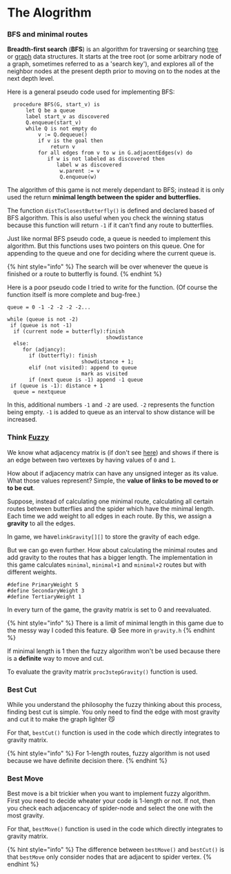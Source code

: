 # The Alogrithm

### BFS and minimal routes

**Breadth-first search** \(**BFS**\) is an algorithm for traversing or searching [tree](https://en.wikipedia.org/wiki/Tree_data_structure) or [graph](https://en.wikipedia.org/wiki/Graph_%28data_structure%29) data structures. It starts at the tree root \(or some arbitrary node of a graph, sometimes referred to as a 'search key'\), and explores all of the neighbor nodes at the present depth prior to moving on to the nodes at the next depth level.

Here is a general pseudo code used for implementing BFS:

```text
  procedure BFS(G, start_v) is
      let Q be a queue
      label start_v as discovered
      Q.enqueue(start_v)
      while Q is not empty do
          v := Q.dequeue()
          if v is the goal then
              return v
          for all edges from v to w in G.adjacentEdges(v) do
             if w is not labeled as discovered then
                label w as discovered
                 w.parent := v
                 Q.enqueue(w) 
```

The algorithm of this game is not merely dependant to BFS; instead it is only used the return **minimal length between the spider and butterflies.** 

The function `distToClosestButterfly()` is defined and declared based of BFS algorithm. This is also useful when you check the winning status because this function will return `-1` if it can't find any route to butterflies.

Just like normal BFS pseudo code, a queue is needed to implement this algorithm. But this functions uses two pointers on this queue. One for appending to the queue and one for deciding where the current queue is. 

{% hint style="info" %}
The search will be over whenever the queue is finished or a route to butterfly is found.
{% endhint %}

Here is a poor pseudo code I tried to write for the function. \(Of course the function itself is more complete and bug-free.\)

```text
queue = 0 -1 -2 -2 -2 -2...

while (queue is not -2)
 if (queue is not -1)
  if (current node = butterfly):finish 
                                showdistance
  else:
     for (adjancy):
       if (butterfly): finish
                        showdistance + 1;
       elif (not visited): append to queue
                        mark as visited
       if (next queue is -1) append -1 queue
 if (queue is -1): distance + 1
  queue = nextqueue
```

In this, additional numbers `-1` and `-2` are used. `-2` represents the function being empty. `-1` is added to queue as an interval to show distance will be increased.



### Think [Fuzzy](https://en.wikipedia.org/wiki/Fuzzy_mathematics)

We know what adjacency matrix is \(if don't see [here](https://en.wikipedia.org/wiki/Adjacency_matrix)\) and shows if there is an edge between two vertexes by having values of `0` and `1`.

How about if adjacency matrix can have any unsigned integer as its value. What those values represent? Simple, the **value of links to be moved to or to be cut**.

Suppose, instead of calculating one minimal route, calculating all certain routes between butterflies and the spider which have the minimal length. Each time we add weight to all edges in each route. By this, we assign a **gravity** to all the edges.

In game, we have`linkGravity[][]` to store the gravity of each edge.

But we can go even further. How about calculating the minimal routes and add gravity to the routes that has a bigger length. The implementation in this game calculates `minimal`, `minimal+1` and `minimal+2` routes but with different weights.

```text
#define PrimaryWeight 5
#define SecondaryWeight 3
#define TertiaryWeight 1
```

In every turn of the game, the gravity matrix is set to 0 and reevaluated.

{% hint style="info" %}
There is a limit of minimal length in this game due to the messy way I coded this feature. 😅 See more in `gravity.h`
{% endhint %}

If minimal length is 1 then the fuzzy algorithm won't be used because there is a **definite** way to move and cut.

To evaluate the gravity matrix `proc3stepGravity()` function is used.



### Best Cut

While you understand the philosophy the fuzzy thinking about this process, finding best cut is simple. You only need to find the edge with most gravity and cut it to make the graph lighter 😼

For that, `bestCut()` function is used in the code which directly integrates to gravity matrix.

{% hint style="info" %}
For 1-length routes, fuzzy algorithm is not used because we have definite decision there.
{% endhint %}

### Best Move

Best move is a bit trickier when you want to implement fuzzy algorithm. First you need to decide wheater your code is 1-length or not. If not, then you check each adjacencacy of spider-node and select the one with the most gravity.

For that, `bestMove()` function is used in the code which directly integrates to gravity matrix.

{% hint style="info" %}
The difference between `bestMove()` and `bestCut()` is that `bestMove` only consider nodes that are adjacent to spider vertex.
{% endhint %}

